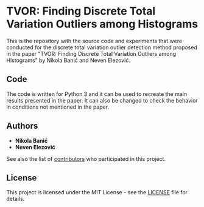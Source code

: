 # TVOR: Finding Discrete Total Variation Outliers among Histograms

This is the repository with the source code and experiments that were conducted for the discrete total variation outlier detection method proposed in the paper "TVOR: Finding Discrete Total Variation Outliers among Histograms" by Nikola Banić and Neven Elezović.

## Code

The code is written for Python 3 and it can be used to recreate the main results presented in the paper. It can also be changed to check the behavior in conditions not mentioned in the paper.

## Authors

* **Nikola Banić**
* **Neven Elezović**

See also the list of [contributors](https://github.com/DiscreteTotalVariation/TVOR/contributors) who participated in this project.

## License

This project is licensed under the MIT License - see the [LICENSE](LICENSE) file for details.
